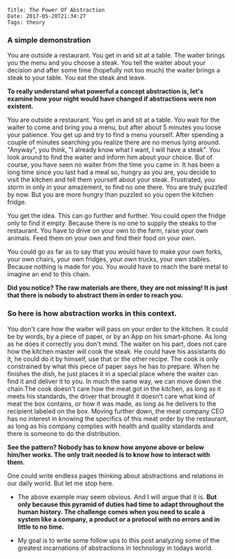     Title: The Power Of Abstraction
    Date: 2017-05-20T21:34:27
    Tags: theory


### A simple demonstration

You are outside a restaurant. You get in and sit at a table. The waiter brings you the menu and you choose a steak. You tell the waiter about your decision and after some time (hopefully not too much) the waiter brings a steak to your table. You eat the steak and leave.

<!-- more -->

__To really understand what powerful a concept abstraction is, let's examine how your night would have changed if abstractions were non existent.__

You are outside a restaurant. You get in and sit at a table. You wait for the waiter to come and bring you a menu, but after about 5 minutes you loose your patience. You get up and try to find a menu yourself. After spending a couple of minutes searching you realize there are no menus lying around. "Anyway", you think, "I already know what I want, I will have a steak". You look around to find the waiter and inform him about your choice. But of course, you have seen no waiter from the time you came in. It has been a long time since you last had a meal so, hungry as you are, you decide to visit the kitchen and tell them yourself about your steak. Frustrated, you storm in only in your amazement, to find no one there. You are truly puzzled by now. But you are more hungry than puzzled so you open the kitchen fridge.

You get the idea. This can go further and further. You could open the fridge only to find it empty. Because there is no one to supply the steaks to the restaurant. You have to drive on your own to the farm, raise your own animals. Feed them on your own and find their food on your own.

You could go as far as to say that you would have to make your own forks, your own chairs, your own fridges, your own trucks, your own stables. Because nothing is made for you. You would have to reach the bare metal to imagine an end to this chain.

__Did you notice? The raw materials are there, they are not missing! It is just that there is nobody to abstract them in order to reach you.__

### So here is how abstraction works in this context.

You don't care how the waiter will pass on your order to the kitchen. It could be by words, by a piece of paper, or by an App on his smart-phone. As long as he does it correctly you don't mind. The waiter on his part, does not care how the kitchen master will cook the steak. He could have his assistants do it, he could do it by himself, use that or the other recipe. The cook is only constrained by what this piece of paper says he has to prepare. When he finishes the dish, he just places it in a special place where the waiter can find it and deliver it to you. In much the same way, we can move down the chain.The cook doesn't care how the meat got in the kitchen, as long as it meets his standards, the driver that brought it doesn't care what kind of meat the box contains, or how it was made, as long as he delivers to the recipient labeled on the box. Moving further down, the meat company CEO has no interest in knowing the specifics of this meat order by the restaurant, as long as his company complies with health and quality standards and there is someone to do the distribution.

__See the pattern? Nobody has to know how anyone above or below him/her works. The only trait needed is to know how to interact with them.__

One could write endless pages thinking about abstractions and relations in our daily world. But let me stop here.

- The above example may seem obvious. And I will argue that it is. __But only because this pyramid of duties had time to adapt throughout the human history. The challenge comes when you need to scale a system like a company, a product or a protocol with no errors and in little to no time.__

- My goal is to write some follow ups to this post analyzing some of the greatest incarnations of abstractions in technology in todays world.
